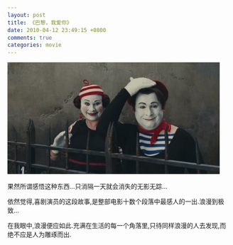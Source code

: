 ```yaml
---
layout: post
title: 《巴黎，我爱你》
date: 2010-04-12 23:49:15 +0800
comments: true
categories: movie
---
```

![巴黎，我爱你](/images/20100412.jpg)

果然所谓感悟这种东西...只消隔一天就会消失的无影无踪...

依然觉得,喜剧演员的这段故事,是整部电影十数个段落中最感人的一出.浪漫到极致...

在我眼中,浪漫便应如此.充满在生活的每一个角落里,只待同样浪漫的人去发现,而绝不应是人为雕琢而出.